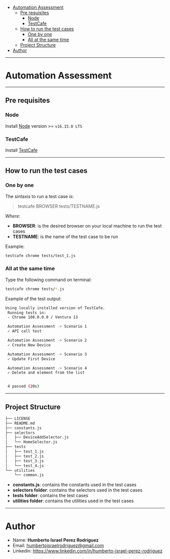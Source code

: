 
- [Automation Assessment](#automation-assessment)
  - [Pre requisites](#pre-requisites)
    - [Node](#node)
    - [TestCafe](#testcafe)
  - [How to run the test cases](#how-to-run-the-test-cases)
    - [One by one](#one-by-one)
    - [All at the same time](#all-at-the-same-time)
  - [Project Structure](#project-structure)
- [Author](#author)


____

<a name="automation-assessment"></a>
# Automation Assessment


____

<a name="pre-requisites"></a>
## Pre requisites

<a name="node"></a>
### Node

Install [Node](https://nodejs.org/en/download/) version >= `v16.15.0 LTS`


<a name="test-cafe"></a>
### TestCafe

Install [TestCafe](https://testcafe.io/documentation/402635/getting-started#install-testcafe)


____

<a name="how-to-run-the-test-cases"></a>
## How to run the test cases

<a name="one-by-one"></a>
### One by one

The sintaxis to run a test case is:


> testcafe BROWSER tests/TESTNAME.js

*Where*:

- **BROWSER**: is the desired browser on your local machine to run the test cases
- **TESTNAME**: is the name of the test case to be run

Example:

```bash
testcafe chrome tests/test_1.js
```


<a name="all-at-the-same-time"></a>
### All at the same time

Type the following command on terminal:

```bash
testcafe chrome tests/*.js
```

Example of the test output:

```bash
Using locally installed version of TestCafe.
 Running tests in:
 - Chrome 108.0.0.0 / Ventura 13

 Automation Assessment -> Scenario 1
 ✓ API call test

 Automation Assessment -> Scenario 2
 ✓ Create New Device

 Automation Assessment -> Scenario 3
 ✓ Update First Device

 Automation Assessment -> Scenario 4
 ✓ Delete and element from the list


 4 passed (20s)
```

____

<a name="project-structure"></a>
## Project Structure

```bash
├── LICENSE
├── README.md
├── constants.js
├── selectors
│   ├── DeviceAddSelector.js
│   └── HomeSelector.js
├── tests
│   ├── test_1.js
│   ├── test_2.js
│   ├── test_3.js
│   └── test_4.js
└── utilities
    └── common.js
```

- **constants.js**: contains the constants used in the test cases
- **selectors folder**: contains the selectors used in the test cases
- **tests folder**: contains the test cases
- **utilities folder**: contains the utilities used in the test cases

____

<a name="author"></a>
# Author

- Name: **Humberto Israel Perez Rodriguez**
- Email: humbertoisraelrodriguez@gmail.com
- Linkedin: https://www.linkedin.com/in/humberto-israel-perez-rodriguez
